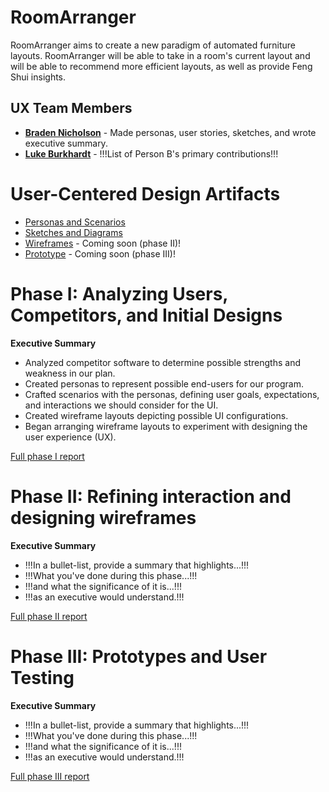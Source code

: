 # RoomArranger

RoomArranger aims to create a new paradigm of automated furniture layouts. RoomArranger will be able to take in a room's
current layout and will be able to recommend more efficient layouts, as well as provide Feng Shui insights.

## UX Team Members

* **[Braden Nicholson](https://usabilityengineering.github.io/ux-portfolio-bradenn/)** - Made personas, user stories,
  sketches, and wrote executive summary.
* **[Luke Burkhardt](https://github.com/UsabilityEngineering/ux-portfolio-burkhardtluke)** - !!!List of Person B's
  primary contributions!!!

# User-Centered Design Artifacts
 
* [Personas and Scenarios](personas/README.md)
* [Sketches and Diagrams](sketches/room.pdf)
* [Wireframes](#) - Coming soon (phase II)!
* [Prototype](#) - Coming soon (phase III)!

# Phase I: Analyzing Users, Competitors, and Initial Designs

**Executive Summary**

* Analyzed competitor software to determine possible strengths and weakness in our plan.
* Created personas to represent possible end-users for our program.
* Crafted scenarios with the personas, defining user goals, expectations, and interactions we should consider for the
  UI.
* Created wireframe layouts depicting possible UI configurations.
* Began arranging wireframe layouts to experiment with designing the user experience (UX).

[Full phase I report](phaseI/)

# Phase II: Refining interaction and designing wireframes

**Executive Summary**

* !!!In a bullet-list, provide a summary that highlights...!!!
* !!!What you've done during this phase...!!!
* !!!and what the significance of it is...!!!
* !!!as an executive would understand.!!!

[Full phase II report](phaseII/)

# Phase III: Prototypes and User Testing

**Executive Summary**

* !!!In a bullet-list, provide a summary that highlights...!!!
* !!!What you've done during this phase...!!!
* !!!and what the significance of it is...!!!
* !!!as an executive would understand.!!!

[Full phase III report](phaseIII/)
